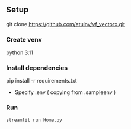 ## Setup

git clone https://github.com/atulny/vf_vectorx.git


### Create venv
  python 3.11

### Install dependencies
  pip install -r requirements.txt

- Specify .env ( copying from .sampleenv )

### Run
`streamlit run Home.py`


